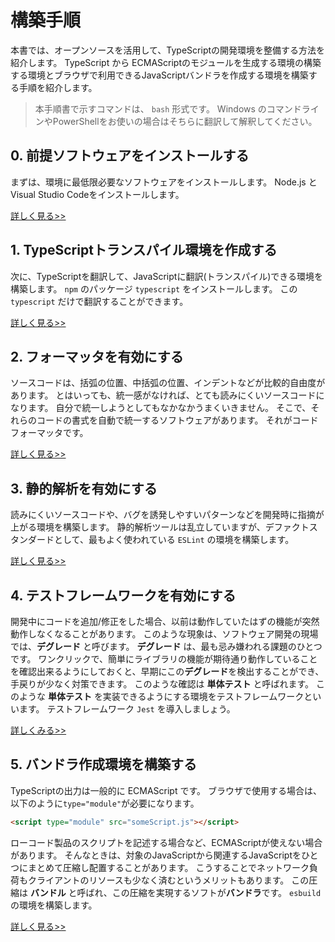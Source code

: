 # 構築手順

本書では、オープンソースを活用して、TypeScriptの開発環境を整備する方法を紹介します。
TypeScript から ECMAScriptのモジュールを生成する環境の構築する環境とブラウザで利用できるJavaScriptバンドラを作成する環境を構築する手順を紹介します。

> 本手順書で示すコマンドは、 `bash` 形式です。
> Windows のコマンドラインやPowerShellをお使いの場合はそちらに翻訳して解釈してください。

## 0. 前提ソフトウェアをインストールする

まずは、環境に最低限必要なソフトウェアをインストールします。
Node.js と Visual Studio Codeをインストールします。

[詳しく見る>>](./0.install.md)

## 1. TypeScriptトランスパイル環境を作成する

次に、TypeScriptを翻訳して、JavaScriptに翻訳(トランスパイル)できる環境を構築します。
`npm` のパッケージ `typescript` をインストールします。
この`typescript` だけで翻訳することができます。

[詳しく見る>>](./1.init-typescript.md)

## 2. フォーマッタを有効にする

ソースコードは、括弧の位置、中括弧の位置、インデントなどが比較的自由度があります。
とはいっても、統一感がなければ、とても読みにくいソースコードになります。
自分で統一しようとしてもなかなかうまくいきません。
そこで、それらのコードの書式を自動で統一するソフトウェアがあります。
それがコードフォーマッタです。

[詳しく見る>>](./2.formatter.md)

## 3. 静的解析を有効にする

読みにくいソースコードや、バグを誘発しやすいパターンなどを開発時に指摘が上がる環境を構築します。
静的解析ツールは乱立していますが、デファクトスタンダードとして、最もよく使われている `ESLint` の環境を構築します。

[詳しく見る>>](./3.linter.md)

## 4. テストフレームワークを有効にする

開発中にコードを追加/修正をした場合、以前は動作していたはずの機能が突然動作しなくなることがあります。
このような現象は、ソフトウェア開発の現場では、**デグレード** と呼びます。
**デグレード** は、最も忌み嫌われる課題のひとつです。
ワンクリックで、簡単にライブラリの機能が期待通り動作していることを確認出来るようにしておくと、早期にこの**デグレード**を検出することができ、手戻りが少なく対策できます。
このような確認は **単体テスト** と呼ばれます。
このような **単体テスト** を実装できるようにする環境をテストフレームワークといいます。
テストフレームワーク `Jest` を導入しましょう。

[詳しくみる>>](./4.unit-test.md)

## 5. バンドラ作成環境を構築する

TypeScriptの出力は一般的に ECMAScript です。
ブラウザで使用する場合は、以下のように`type="module"`が必要になります。

```html
<script type="module" src="someScript.js"></script>
```

ローコード製品のスクリプトを記述する場合など、ECMAScriptが使えない場合があります。
そんなときは、対象のJavaScriptから関連するJavaScriptをひとつにまとめて圧縮し配置することがあります。
こうすることでネットワーク負荷もクライアントのリソースも少なく済むというメリットもあります。
この圧縮は **バンドル** と呼ばれ、この圧縮を実現するソフトが**バンドラ**です。
`esbuild` の環境を構築します。

[詳しく見る>>](./5.bundler.md)
